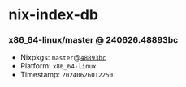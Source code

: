 # nix-index-db
### x86_64-linux/master @ 240626.48893bc
- Nixpkgs: `master`@[`48893bc`](https://github.com/NixOS/nixpkgs/commit/48893bc89bc58184d026f2347308f1d8a1db8d24)
- Platform: `x86_64-linux`
- Timestamp: `20240626012250`
